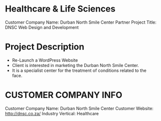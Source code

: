 # Healthcare & Life Sciences

Customer Company Name: Durban North Smile Center
Partner Project Title: DNSC Web Design and Development

# Project Description 

- Re-Launch a WordPress Website 
- Client is interested in marketing the Durban North Smile Center. 
- It is a specialist center for the treatment of conditions related to the face. 

# CUSTOMER COMPANY INFO

Customer Company Name: Durban North Smile Center
Customer Website: http://dnsc.co.za/
Industry Vertical: Healthcare

